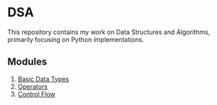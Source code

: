 # DSA

This repository contains my work on Data Structures and Algorithms, primarily focusing on Python implementations.

## Modules

1.  [Basic Data Types](Python+DSA/basic-data-types/)
2.  [Operators](Python+DSA/Operators/)
3.  [Control Flow](Python+DSA/Control-Flow/ConditionalStatements.ipynb)
